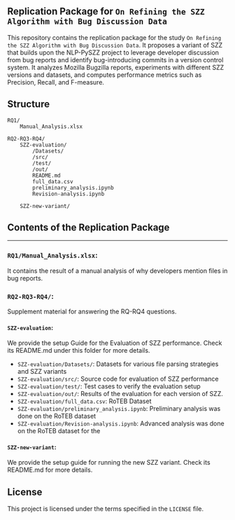 ## Replication Package for `On Refining the SZZ Algorithm with Bug Discussion Data`
This repository contains the replication package for the study `On Refining the SZZ Algorithm with Bug Discussion Data`.
It proposes a variant of SZZ that builds upon the NLP-PySZZ project to leverage developer discussion from bug reports and identify bug-introducing commits in a version control system. 
It analyzes Mozilla Bugzilla reports, experiments with different SZZ versions and datasets, and computes performance metrics such as Precision, Recall, and F-measure.

## Structure
```
RQ1/
    Manual_Analysis.xlsx

RQ2-RQ3-RQ4/
    SZZ-evaluation/
        /Datasets/
        /src/
        /test/
        /out/
        README.md
        full_data.csv
        preliminary_analysis.ipynb
        Revision-analysis.ipynb
 
    SZZ-new-variant/

```

## Contents of the Replication Package
---
### `RQ1/Manual_Analysis.xlsx`:
It contains the result of a manual analysis of why developers mention files in bug reports.

### `RQ2-RQ3-RQ4/`: 
Supplement material for answering the RQ-RQ4 questions.

#### `SZZ-evaluation`:
We provide the setup Guide for the Evaluation of SZZ performance. Check its README.md under this folder for more details.
   - `SZZ-evaluation/Datasets/`: Datasets for various file parsing strategies and SZZ variants
   - `SZZ-evaluation/src/`: Source code for evaluation of SZZ performance 
   - `SZZ-evaluation/test/`: Test cases to verify the evaluation setup
   - `SZZ-evaluation/out/`: Results of the evaluation for each version of SZZ.
   - `SZZ-evaluation/full_data.csv`: RoTEB Dataset
   - `SZZ-evaluation/preliminary_analysis.ipynb`: Preliminary analysis was done on the RoTEB dataset
   - `SZZ-evaluation/Revision-analysis.ipynb`:  Advanced analysis was done on the RoTEB dataset for the  

#### `SZZ-new-variant`: 
We provide the setup guide for running the new SZZ variant. Check its README.md for more details.

## License

This project is licensed under the terms specified in the `LICENSE` file.


